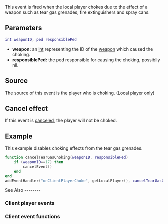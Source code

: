 This event is fired when the local player chokes due to the effect of a weapon such as tear gas grenades, fire extinguishers and spray cans.

Parameters
----------

``` lua
int weaponID, ped responsiblePed
```

-   **weapon:** an [int](/docs/int.md "wikilink") representing the ID of the [weapon](/weapon.md "wikilink") which caused the choking.
-   **responsiblePed:** the ped responsible for causing the choking, possiblly nil.

Source
------

The source of this event is the player who is choking. (Local player only)

Cancel effect
-------------

If this event is [canceled](/docs/event_system#canceling.md "wikilink"), the player will not be choked.

Example
-------

<section class="client" name="Client" show="true">
This example disables choking effects from the tear gas grenades.

``` lua
function cancelTearGasChoking(weaponID, responsiblePed)
    if (weaponID==17) then
        cancelEvent()
    end
end
addEventHandler("onClientPlayerChoke", getLocalPlayer(), cancelTearGasChoking)
```

</section>
See Also
--------

### Client player events

### Client event functions
